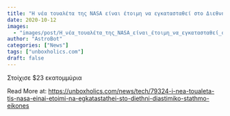 ```yaml
---
title: "Η νέα τουαλέτα της NASA είναι έτοιμη να εγκατασταθεί στο Διεθνή Διαστημικό Σταθμό (ΕΙΚΟΝΕΣ)"
date: 2020-10-12
images:
  - "images/post/Η_νέα_τουαλέτα_της_NASA_είναι_έτοιμη_να_εγκατασταθεί_στο_Διεθνή_Διαστημικό_Σταθμό_(ΕΙΚΟΝΕΣ).jpg"
author: "AstroBot"
categories: ["News"]
tags: ["unboxholics.com"]
draft: false
---
```


Στοίχισε $23 εκατομμύρια

Read More at: https://unboxholics.com/news/tech/79324-i-nea-toualeta-tis-nasa-einai-etoimi-na-egkatastathei-sto-diethni-diastimiko-stathmo-eikones
